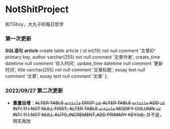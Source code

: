 # NotShitProject
和TGboy，大丸子的每日哲学


### 第一次更新
**SQL语句**
___article___
create table article
(
id          int(10)      not null comment '文章ID'
primary key,
author      varchar(255) not null comment '文章作者',
create_time datetime     null comment '存入时间',
update_time datetime     null comment '更新时间',
title       varchar(255) not null comment '文章标题',
essay       text         null comment '文章',
essay       text         null comment '文章'
);


### 2022/09/27 第二次更新

- **重置自增**：~~ALTER TABLE `article` DROP `id`;
  ALTER TABLE `article` ADD `id` INT( 11 ) NOT NULL FIRST;
  ALTER TABLE `article` MODIFY COLUMN `id` INT( 11 ) NOT NULL AUTO_INCREMENT,ADD PRIMARY KEY(id);~~ 并不是，明天再改